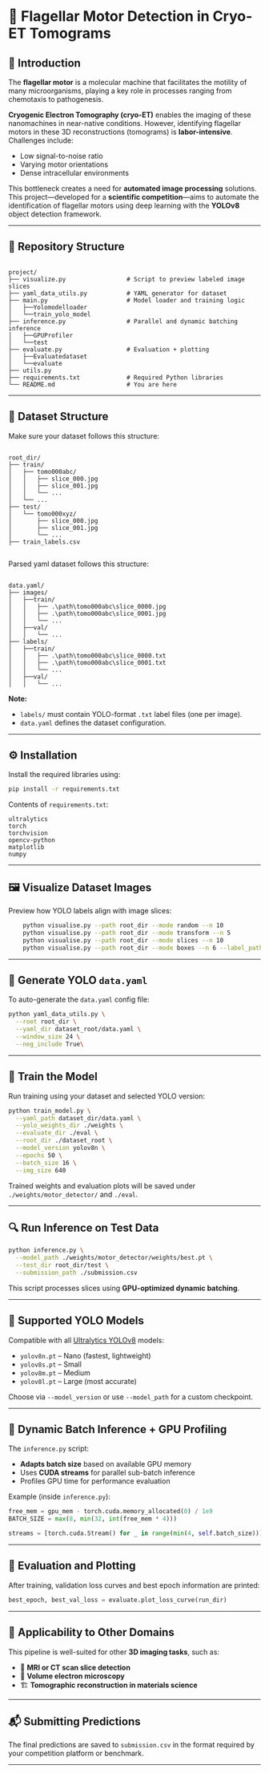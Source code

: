 # 🧠 Flagellar Motor Detection in Cryo-ET Tomograms
## 🧬 Introduction
The **flagellar motor** is a molecular machine that facilitates the motility of many microorganisms, playing a key role in processes ranging from chemotaxis to pathogenesis. 

**Cryogenic Electron Tomography (cryo-ET)** enables the imaging of these nanomachines in near-native conditions. However, identifying flagellar motors in these 3D reconstructions (tomograms) is **labor-intensive**. Challenges include:

- Low signal-to-noise ratio  
- Varying motor orientations  
- Dense intracellular environments  

This bottleneck creates a need for **automated image processing** solutions. This project—developed for a **scientific competition**—aims to automate the identification of flagellar motors using deep learning with the **YOLOv8** object detection framework.

---

## 📂 Repository Structure

```

project/
├── visualize.py                 # Script to preview labeled image slices
├── yaml_data_utils.py           # YAML generator for dataset
├── main.py                      # Model loader and training logic
│   ├──Yolomodelloader
│   └──train_yolo_model
├── inference.py                 # Parallel and dynamic batching inference
│   ├──GPUProfiler
│   └──test
├── evaluate.py                  # Evaluation + plotting
│   ├──Evaluatedataset
│   └──evaluate
├── utils.py
├── requirements.txt             # Required Python libraries
└── README.md                    # You are here

```

---

## 📁 Dataset Structure

Make sure your dataset follows this structure:

```

root_dir/
├── train/
│   ├── tomo000abc/
│   │   ├── slice_000.jpg
│   │   ├── slice_001.jpg
│   │   └── ...
│   └── ...
├── test/
│   └── tomo000xyz/
│       ├── slice_000.jpg
│       ├── slice_001.jpg
│       └── ...
├── train_labels.csv


````
Parsed yaml dataset follows this structure:

```

data.yaml/
├── images/
│   ├──train/
│   │   ├── .\path\tomo000abc\slice_0000.jpg
│   │   ├── .\path\tomo000abc\slice_0001.jpg
│   │   └── ...
│   ├──val/
│   │   └── ...
├── labels/
│   ├──train/
│   │   ├── .\path\tomo000abc\slice_0000.txt
│   │   ├── .\path\tomo000abc\slice_0001.txt
│   │   └── ...
│   ├──val/
│   │   └── ...

````

**Note:**  
- `labels/` must contain YOLO-format `.txt` label files (one per image).  
- `data.yaml` defines the dataset configuration.

---

## ⚙️ Installation

Install the required libraries using:

```bash
pip install -r requirements.txt
````

Contents of `requirements.txt`:

```text
ultralytics
torch
torchvision
opencv-python
matplotlib
numpy
```

---

## 🖼️ Visualize Dataset Images

Preview how YOLO labels align with image slices:

```bash
    python visualise.py --path root_dir --mode random --n 10
    python visualise.py --path root_dir --mode transform --n 5
    python visualise.py --path root_dir --mode slices --n 10
    python visualise.py --path root_dir --mode boxes --n 6 --label_path ./labels.csv
```

---

## 📄 Generate YOLO `data.yaml`

To auto-generate the `data.yaml` config file:

```bash
python yaml_data_utils.py \
  --root root_dir \
  --yaml_dir dataset_root/data.yaml \
  --window_size 24 \
  --neg_include True\
```

---


## 🧠 Train the Model

Run training using your dataset and selected YOLO version:

```bash
python train_model.py \
  --yaml_path dataset_dir/data.yaml \
  --yolo_weights_dir ./weights \
  --evaluate_dir ./eval \
  --root_dir ./dataset_root \
  --model_version yolov8n \
  --epochs 50 \
  --batch_size 16 \
  --img_size 640
```

Trained weights and evaluation plots will be saved under `./weights/motor_detector/` and `./eval`.

---

## 🔍 Run Inference on Test Data

```bash
python inference.py \
  --model_path ./weights/motor_detector/weights/best.pt \
  --test_dir root_dir/test \
  --submission_path ./submission.csv
```

This script processes slices using **GPU-optimized dynamic batching**.

---

## 🧠 Supported YOLO Models

Compatible with all [Ultralytics YOLOv8](https://docs.ultralytics.com) models:

* `yolov8n.pt` – Nano (fastest, lightweight)
* `yolov8s.pt` – Small
* `yolov8m.pt` – Medium
* `yolov8l.pt` – Large (most accurate)

Choose via `--model_version` or use `--model_path` for a custom checkpoint.

---

## 🚀 Dynamic Batch Inference + GPU Profiling

The `inference.py` script:

* **Adapts batch size** based on available GPU memory
* Uses **CUDA streams** for parallel sub-batch inference
* Profiles GPU time for performance evaluation

Example (inside `inference.py`):

```python
free_mem = gpu_mem - torch.cuda.memory_allocated(0) / 1e9
BATCH_SIZE = max(8, min(32, int(free_mem * 4)))

streams = [torch.cuda.Stream() for _ in range(min(4, self.batch_size))]
```

---

## 🧪 Evaluation and Plotting

After training, validation loss curves and best epoch information are printed:

```python
best_epoch, best_val_loss = evaluate.plot_loss_curve(run_dir)
```

---

## 🧩 Applicability to Other Domains

This pipeline is well-suited for other **3D imaging tasks**, such as:

* 🧠 **MRI or CT scan slice detection**
* 🔬 **Volume electron microscopy**
* 🏗️ **Tomographic reconstruction in materials science**

---

## 📬 Submitting Predictions

The final predictions are saved to `submission.csv` in the format required by your competition platform or benchmark.

---